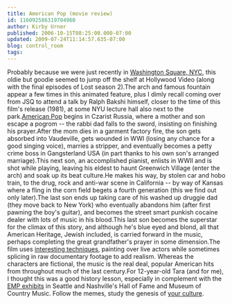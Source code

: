 ```yaml
---
title: American Pop (movie review)
id: 116092586319704960
author: Kirby Urner
published: 2006-10-15T08:25:00.000-07:00
updated: 2009-07-24T11:14:57.635-07:00
blog: control_room
tags: 
---
```


Probably because we were just recently in [Washington Square, NYC](http://mybizmo.blogspot.com/2006/10/ny-sojourn.html), this oldie but goodie seemed to jump off the shelf at Hollywood Video (along with the final episodes of Lost season 2).The arch and famous fountain appear a few times in this animated feature, plus I dimly recall coming over from JSQ to attend a talk by Ralph Bakshi himself, closer to the time of this film's release (1981), at some NYU lecture hall also next to the park.[American Pop](http://www.imdb.com/title/tt0082009/) begins in Czarist Russia, where a mother and son escape a pogrom -- the rabbi dad falls to the sword, insisting on finishing his prayer.After the mom dies in a garment factory fire, the son gets absorbed into Vaudeville, gets wounded in WWI (losing any chance for a good singing voice), marries a stripper, and eventually becomes a petty crime boss in Gangsterland USA (in part thanks to his own son's arranged marriage).This next son, an accomplished pianist, enlists in WWII and is shot while playing, leaving his eldest to haunt Greenwich Village (enter the arch) and soak up its beat culture.He makes his way, by stolen car and hobo train, to the drug, rock and anti-war scene in California -- by way of Kansas where a fling in the corn field begets a fourth generation (this we find out only later).The last son ends up taking care of his washed up druggie dad (they move back to New York) who eventually abandons him (after first pawning the boy's guitar), and becomes the street smart punkish cocaine dealer with lots of music in his blood.This last son becomes the superstar for the climax of this story, and although he's blue eyed and blond, all that American Heritage, Jewish included, is carried forward in the music, perhaps completing the great grandfather's prayer in some dimension.The film uses [interesting techniques](http://worldgame.blogspot.com/2007/10/across-universe-movie-review.html), painting over live actors while sometimes splicing in raw documentary footage to add realism.  Whereas the characters are fictional, the music is the real deal, popular American hits from throughout much of the last century.For 12-year-old Tara (and for me), I thought this was a good history lesson, especially in complement with the [EMP exhibits](http://mybizmo.blogspot.com/2005/11/coneheads-in-case.html) in Seattle and Nashville's Hall of Fame and Museum of Country Music.  Follow the memes, study the genesis of [your culture](http://worldgame.blogspot.com/2005/01/some-space-program-history.html).